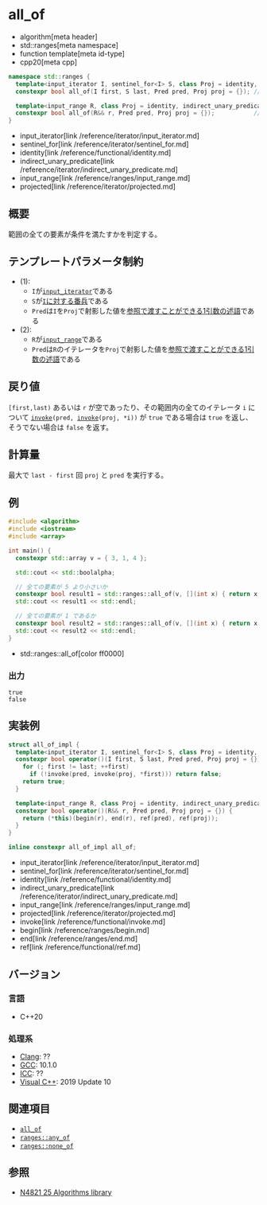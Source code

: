 # all_of
* algorithm[meta header]
* std::ranges[meta namespace]
* function template[meta id-type]
* cpp20[meta cpp]

```cpp
namespace std::ranges {
  template<input_iterator I, sentinel_for<I> S, class Proj = identity, indirect_unary_predicate<projected<I, Proj>> Pred>
  constexpr bool all_of(I first, S last, Pred pred, Proj proj = {}); // (1)

  template<input_range R, class Proj = identity, indirect_unary_predicate<projected<iterator_t<R>, Proj>> Pred>
  constexpr bool all_of(R&& r, Pred pred, Proj proj = {});           // (2)
}
```
* input_iterator[link /reference/iterator/input_iterator.md]
* sentinel_for[link /reference/iterator/sentinel_for.md]
* identity[link /reference/functional/identity.md]
* indirect_unary_predicate[link /reference/iterator/indirect_unary_predicate.md]
* input_range[link /reference/ranges/input_range.md]
* projected[link /reference/iterator/projected.md]

## 概要
範囲の全ての要素が条件を満たすかを判定する。

## テンプレートパラメータ制約
- (1):
    - `I`が[`input_iterator`](/reference/iterator/input_iterator.md)である
    - `S`が[`I`に対する番兵](/reference/iterator/sentinel_for.md)である
    - `Pred`は`I`を`Proj`で射影した値を[参照で渡すことができる1引数の述語](/reference/iterator/indirect_unary_predicate.md)である
- (2):
    - `R`が[`input_range`](/reference/ranges/input_range.md)である
    - `Pred`は`R`のイテレータを`Proj`で射影した値を[参照で渡すことができる1引数の述語](/reference/iterator/indirect_unary_predicate.md)である

## 戻り値
`[first,last)` あるいは `r` が空であったり、その範囲内の全てのイテレータ `i` について [`invoke`](/reference/functional/invoke.md)`(pred, `[`invoke`](/reference/functional/invoke.md)`(proj, *i))` が `true` である場合は `true` を返し、そうでない場合は `false` を返す。

## 計算量
最大で `last - first` 回 `proj` と `pred` を実行する。

## 例
```cpp example
#include <algorithm>
#include <iostream>
#include <array>

int main() {
  constexpr std::array v = { 3, 1, 4 };

  std::cout << std::boolalpha;

  // 全ての要素が 5 より小さいか
  constexpr bool result1 = std::ranges::all_of(v, [](int x) { return x < 5; });
  std::cout << result1 << std::endl;

  // 全ての要素が 1 であるか
  constexpr bool result2 = std::ranges::all_of(v, [](int x) { return x == 1; });
  std::cout << result2 << std::endl;
}
```
* std::ranges::all_of[color ff0000]

### 出力
```
true
false
```

## 実装例
```cpp
struct all_of_impl {
  template<input_iterator I, sentinel_for<I> S, class Proj = identity, indirect_unary_predicate<projected<I, Proj>> Pred>
  constexpr bool operator()(I first, S last, Pred pred, Proj proj = {}) {
    for (; first != last; ++first)
      if (!invoke(pred, invoke(proj, *first))) return false;
    return true;
  }

  template<input_range R, class Proj = identity, indirect_unary_predicate<projected<iterator_t<R>, Proj>> Pred>
  constexpr bool operator()(R&& r, Pred pred, Proj proj = {}) {
    return (*this)(begin(r), end(r), ref(pred), ref(proj));
  }
}

inline constexpr all_of_impl all_of;
```
* input_iterator[link /reference/iterator/input_iterator.md]
* sentinel_for[link /reference/iterator/sentinel_for.md]
* identity[link /reference/functional/identity.md]
* indirect_unary_predicate[link /reference/iterator/indirect_unary_predicate.md]
* input_range[link /reference/ranges/input_range.md]
* projected[link /reference/iterator/projected.md]
* invoke[link /reference/functional/invoke.md]
* begin[link /reference/ranges/begin.md]
* end[link /reference/ranges/end.md]
* ref[link /reference/functional/ref.md]

## バージョン
### 言語
- C++20

### 処理系
- [Clang](/implementation.md#clang): ??
- [GCC](/implementation.md#gcc): 10.1.0
- [ICC](/implementation.md#icc): ??
- [Visual C++](/implementation.md#visual_cpp): 2019 Update 10


## 関連項目
- [`all_of`](/reference/algorithm/all_of.md)
- [`ranges::any_of`](/reference/algorithm/ranges_any_of.md)
- [`ranges::none_of`](/reference/algorithm/ranges_none_of.md)

## 参照
- [N4821 25 Algorithms library](https://timsong-cpp.github.io/cppwp/n4861/algorithms)

